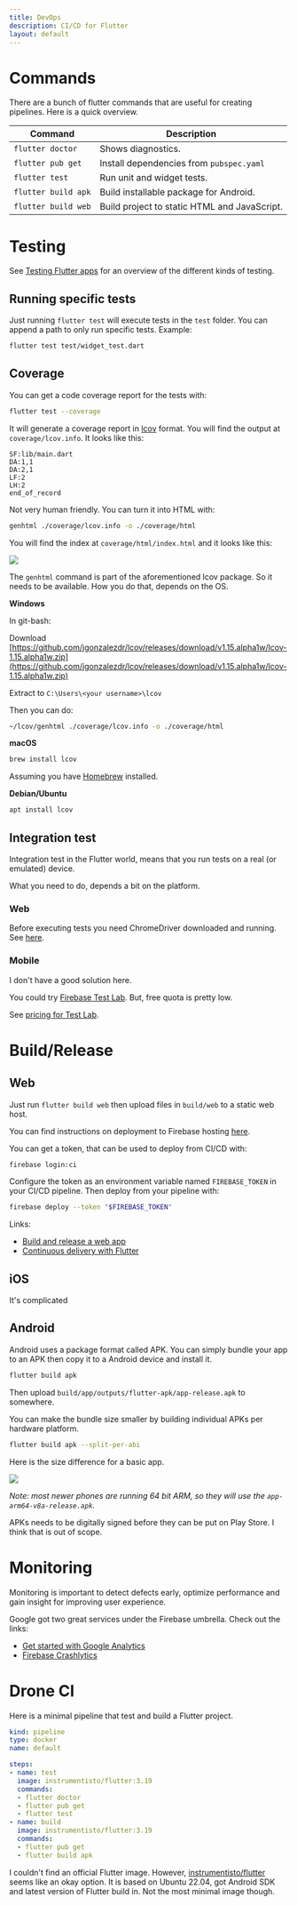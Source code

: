 ```yaml
---
title: DevOps
description: CI/CD for Flutter
layout: default
---
```


# Commands

There are a bunch of flutter commands that are useful for creating pipelines.
Here is a quick overview.

| Command | Description |
|-|-|
| `flutter doctor` | Shows diagnostics. |
| `flutter pub get` | Install dependencies from `pubspec.yaml` |
| `flutter test` | Run unit and widget tests. |
| `flutter build apk` | Build installable package for Android. |
| `flutter build web` | Build project to static HTML and JavaScript. |

# Testing

See [Testing Flutter apps](https://docs.flutter.dev/testing/overview) for an
overview of the different kinds of testing.

## Running specific tests

Just running `flutter test` will execute tests in the `test` folder.
You can append a path to only run specific tests.
Example:

```sh
flutter test test/widget_test.dart
```

## Coverage

You can get a code coverage report for the tests with:

```sh
flutter test --coverage
```

It will generate a coverage report in
[lcov](https://github.com/linux-test-project/lcov) format.
You will find the output at `coverage/lcov.info`.
It looks like this:

```
SF:lib/main.dart
DA:1,1
DA:2,1
LF:2
LH:2
end_of_record
```

Not very human friendly.
You can turn it into HTML with:

```sh
genhtml ./coverage/lcov.info -o ./coverage/html
```

You will find the index at `coverage/html/index.html` and it looks like this:

![](../lcov_html.png)

The `genhtml` command is part of the aforementioned lcov package.
So it needs to be available.
How you do that, depends on the OS.

**Windows**

In git-bash:

Download [https://github.com/jgonzalezdr/lcov/releases/download/v1.15.alpha1w/lcov-1.15.alpha1w.zip](https://github.com/jgonzalezdr/lcov/releases/download/v1.15.alpha1w/lcov-1.15.alpha1w.zip)

Extract to `C:\Users\<your username>\lcov`

Then you can do:

```sh
~/lcov/genhtml ./coverage/lcov.info -o ./coverage/html
```

**macOS**

```sh
brew install lcov
```

Assuming you have [Homebrew](https://brew.sh/) installed.

**Debian/Ubuntu**

```sh
apt install lcov
```

## Integration test

Integration test in the Flutter world, means that you run tests on a real (or
emulated) device.

What you need to do, depends a bit on the platform.

### Web

Before executing tests you need ChromeDriver downloaded and running.
See
[here](https://docs.flutter.dev/cookbook/testing/integration/introduction#5b-web).

### Mobile

I don't have a good solution here.

You could try [Firebase Test Lab](https://firebase.google.com/docs/test-lab/flutter/integration-testing-with-flutter).
But, free quota is pretty low.

See [pricing for Test Lab](https://firebase.google.com/docs/test-lab/usage-quotas-pricing).

# Build/Release

## Web

Just run `flutter build web` then upload files in `build/web` to a static web
host.

You can find instructions on deployment to Firebase hosting [here](https://rpede.github.io/MobileProgramming24/tricks/web).

You can get a token, that can be used to deploy from CI/CD with:

```sh
firebase login:ci
```

Configure the token as an environment variable named `FIREBASE_TOKEN` in your CI/CD pipeline.
Then deploy from your pipeline with:

```sh
firebase deploy --token "$FIREBASE_TOKEN"
```

Links:

- [Build and release a web app](https://docs.flutter.dev/deployment/web)
- [Continuous delivery with Flutter](https://docs.flutter.dev/deployment/cd)

## iOS

It's complicated

## Android

Android uses a package format called APK.
You can simply bundle your app to an APK then copy it to a Android device and
install it.

```sh
flutter build apk
```

Then upload `build/app/outputs/flutter-apk/app-release.apk` to somewhere.

You can make the bundle size smaller by building individual APKs per hardware
platform.

```sh
flutter build apk --split-per-abi
```

Here is the size difference for a basic app.

![](../apk_split_per_abi.png)

*Note: most newer phones are running 64 bit ARM, so they will use the
`app-arm64-v8a-release.apk`.*

APKs needs to be digitally signed before they can be put on Play Store.
I think that is out of scope.

# Monitoring

Monitoring is important to detect defects early, optimize performance and gain
insight for improving user experience.

Google got two great services under the Firebase umbrella.
Check out the links:

- [Get started with Google Analytics](https://firebase.google.com/docs/analytics/get-started?platform=flutter)
- [Firebase Crashlytics](https://firebase.google.com/docs/crashlytics/)


# Drone CI

Here is a minimal pipeline that test and build a Flutter project.

```yaml
kind: pipeline
type: docker
name: default

steps:
- name: test
  image: instrumentisto/flutter:3.19
  commands:
  - flutter doctor
  - flutter pub get
  - flutter test
- name: build
  image: instrumentisto/flutter:3.19
  commands:
  - flutter pub get
  - flutter build apk
```

I couldn't find an official Flutter image.
However,
[instrumentisto/flutter](https://hub.docker.com/r/instrumentisto/flutter) seems
like an okay option.
It is based on Ubuntu 22.04, got Android SDK and latest version of Flutter build
in.
Not the most minimal image though.

